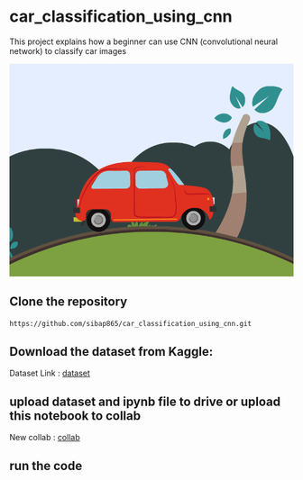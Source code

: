 # car_classification_using_cnn
This project explains how a beginner can use CNN (convolutional neural network) to classify  car images


![alt text](https://github.com/sibap865/datasets-for-project/blob/main/screenshots/car.gif)


## Clone the repository

```bash
https://github.com/sibap865/car_classification_using_cnn.git
```
## Download the dataset from Kaggle:

Dataset Link : [dataset](https://www.kaggle.com/datasets/kshitij192/cars-image-dataset)

## upload dataset and ipynb file to drive or  upload this notebook to collab 

New collab : [collab](https://colab.research.google.com/)

## run the code 

